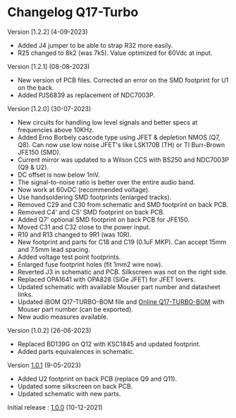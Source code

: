 # Changelog Q17-Turbo

Version [1.2.2] (4-09-2023)

- Added J4 jumper to be able to strap R32 more easily.
- R25 changed to 8k2 (was 7k5). Value optimized for 60Vdc at input.

Version [1.2.1] (08-08-2023)

- New version of PCB files. Corrected an error on the SMD footprint for U1 on the back.
- Added PJS6839 as replacement of NDC7003P.

Version [1.2.0] (30-07-2023)

- New circuits for handling low level signals and better specs at frequencies above 10KHz.
- Added Erno Borbely cascode type using JFET & depletion NMOS (Q7, Q8). Can now use low noise JFET's like LSK170B (TH) or TI Burr-Brown JFE150 (SMD).
- Current mirror was updated to a Wilson CCS with BS250 and NDC7003P (Q9 & U2).
- DC offset is now below 1mV.
- The signal-to-noise ratio is better over the entire audio band.
- Now work at 60vDC (recommended voltage).
- Use handsoldering SMD footprints (enlarged tracks).
- Removed C29 and C30 from schematic and SMD footprint on back PCB.
- Removed C4' and C5' SMD footprint on back PCB.
- Added Q7' optional SMD footprint on back PCB for JFE150.
- Moved C31 and C32 close to the power input.
- R10 and R13 changed to 9R1 (was 10R).
- New footprint and parts for C18 and C19 (0.1uF MKP). Can accept 15mm and 7.5mm lead spacing.
- Added voltage test point footprints.
- Enlarged fuse footprint holes (fit 1mm2 wire now).
- Reverted J3 in schematic and PCB. Silkscreen was not on the right side.
- Replaced OPA1641 with OPA828 (SiGe JFET) for JFET lovers.
- Updated schematic with available Mouser part number and datasheet links.
- Updated iBOM Q17-TURBO-BOM file and <a href="https://audio.cyberkata.org/Q17-TURBO-BOM.html">Online Q17-TURBO-BOM</a> with Mouser part number (can be exported).
- New audio measures available.

Version [1.0.2] (26-06-2023)

- Replaced BD139G on Q12 with KSC1845 and updated footprint.
- Added parts equivalences in schematic.

Version [1.0.1](https://github.com/stefaweb/Q17-a-QUAD405-audiophile-approach/tree/5d390576078fdaf95bd449d5fe2e2c45a9edb5e6) (9-05-2023)

- Added U2 footprint on back PCB (replace Q9 and Q11).
- Updated some silkscreen on back PCB.
- Updated schematic with new parts.

Initial release : [1.0.0](https://github.com/stefaweb/Q17-a-QUAD405-audiophile-approach/tree/8860557ad7c0319b1982263380b270c39a1ce374) (10-12-2021)
